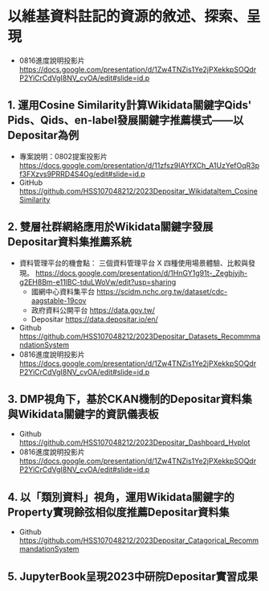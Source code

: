 # 以維基資料註記的資源的敘述、探索、呈現
* 0816進度說明投影片 https://docs.google.com/presentation/d/1Zw4TNZis1Ye2jPXekkpSOQdrP2YiCrCdVgI8NV_cvOA/edit#slide=id.p
## 1. 運用Cosine Similarity計算Wikidata關鍵字Qids' Pids、Qids、en-label發展關鍵字推薦模式——以Depositar為例
* 專案說明：0802提案投影片 https://docs.google.com/presentation/d/11zfsz9IAYfXCh_A1UzYefOqR3pf3FXzvs9PRRD4S4Og/edit#slide=id.p
* GitHub https://github.com/HSS107048212/2023Depositar_WikidataItem_CosineSimilarity
## 2. 雙層社群網絡應用於Wikidata關鍵字發展Depositar資料集推薦系統
* 資料管理平台的機會點： 三個資料管理平台 X 四種使用場景體驗、比較與發現。 https://docs.google.com/presentation/d/1HnGY1g91t-_Zegbjyjh-g2EH8Bm-e11lBC-tduLWoVw/edit?usp=sharing
    * 國網中心資料集平台 https://scidm.nchc.org.tw/dataset/cdc-aagstable-19cov
    * 政府資料公開平台 https://data.gov.tw/
    * Depositar https://data.depositar.io/en/
* Github https://github.com/HSS107048212/2023Depositar_Datasets_RecommmandationSystem
* 0816進度說明投影片 https://docs.google.com/presentation/d/1Zw4TNZis1Ye2jPXekkpSOQdrP2YiCrCdVgI8NV_cvOA/edit#slide=id.p

## 3. DMP視角下，基於CKAN機制的Depositar資料集與Wikidata關鍵字的資訊儀表板
* Github https://github.com/HSS107048212/2023Depositar_Dashboard_Hvplot
* 0816進度說明投影片 https://docs.google.com/presentation/d/1Zw4TNZis1Ye2jPXekkpSOQdrP2YiCrCdVgI8NV_cvOA/edit#slide=id.p

## 4. 以「類別資料」視角，運用Wikidata關鍵字的Property實現餘弦相似度推薦Depositar資料集
* Github https://github.com/HSS107048212/2023Depositar_Catagorical_RecommmandationSystem
## 5. JupyterBook呈現2023中研院Depositar實習成果
